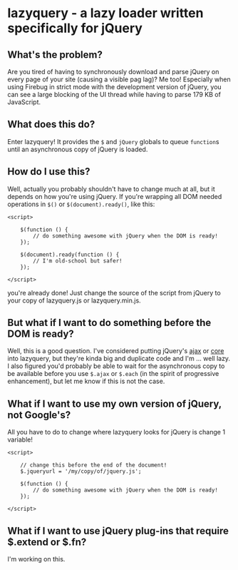 lazyquery - a lazy loader written specifically for jQuery
=========================================================


What's the problem?
-------------------

Are you tired of having to synchronously download and parse jQuery on every page of your site (causing a visible pag lag)?  Me too!  Especially when using Firebug in strict mode with the development version of jQuery, you can see a large blocking of the UI thread while having to parse 179 KB of JavaScript.

What does this do?
------------------

Enter lazyquery!  It provides the `$` and `jQuery` globals to queue `function`s until an asynchronous copy of jQuery is loaded.

How do I use this?
------------------

Well, actually you probably shouldn't have to change much at all, but it depends on how you're using jQuery.  If you're wrapping all DOM needed operations in `$()` or `$(document).ready()`, like this:

    <script>
        
        $(function () {
            // do something awesome with jQuery when the DOM is ready!
        });

        $(document).ready(function () {
            // I'm old-school but safer!
        });
        
    </script>

you're already done!  Just change the source of the script from jQuery to your copy of lazyquery.js or lazyquery.min.js.  


But what if I want to do something before the DOM is ready?
-----------------------------------------------------------

Well, this is a good question.  I've considered putting jQuery's [ajax](https://github.com/jquery/jquery/blob/master/src/ajax.js) or [core](https://github.com/jquery/jquery/blob/master/src/core.js) into lazyquery, but they're kinda big and duplicate code and I'm ... well lazy.  I also figured you'd probably be able to wait for the asynchronous copy to be available before you use `$.ajax` or `$.each` (in the spirit of progressive enhancement), but let me know if this is not the case.

What if I want to use my own version of jQuery, not Google's?
-------------------------------------------------------------

All you have to do to change where lazyquery looks for jQuery is change 1 variable!

    <script>
        
        // change this before the end of the document!
        $.jqueryurl = '/my/copy/of/jquery.js';

        $(function () {
            // do something awesome with jQuery when the DOM is ready!
        });
        
    </script>

What if I want to use jQuery plug-ins that require $.extend or $.fn?
--------------------------------------------------------------------

I'm working on this.
